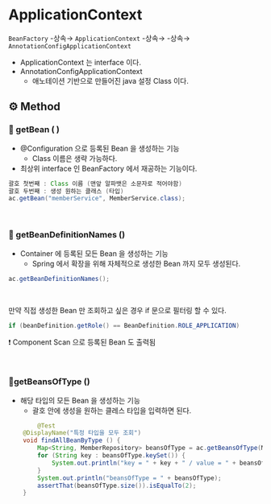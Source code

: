 # ApplicationContext

`BeanFactory` -상속→ `ApplicationContext` -상속→  -상속→ `AnnotationConfigApplicationContext`

- ApplicationContext 는 interface 이다.
- AnnotationConfigApplicationContext
    - 애노테이션 기반으로 만들어진 java 설정 Class 이다.

## ⚙️ Method

### 📍 getBean ( )

- @Configuration 으로 등록된 Bean 을 생성하는 기능
    - Class 이름은 생략 가능하다.
- 최상위 interface 인 BeanFactory 에서 재공하는 기능이다.

```java
괄호 첫번째 : Class 이름 (맨앞 알파뱃은 소문자로 적어야함)
괄호 두번째 : 생성 원하는 클래스 (타입)
ac.getBean("memberService", MemberService.class);
```

<br>

### 📍 getBeanDefinitionNames ()

- Container 에 등록된 모든 Bean 을 생성하는 기능
    - Spring 에서 확장을 위해 자체적으로 생성한 Bean 까지 모두 생성된다.

```java
ac.getBeanDefinitionNames();
```

<br>

만약 직접 생성한 Bean 만 조회하고 싶은 경우 if 문으로 필터링 할 수 있다.

```java
if (beanDefinition.getRole() == BeanDefinition.ROLE_APPLICATION)
```

❗️ Component Scan 으로 등록된 Bean 도 출력됨

<br>

### 📍getBeansOfType ()

- 해당 타입의 모든 Bean 을 생성하는 기능
    - 괄호 안에 생성을 원하는 클레스 타입을 입력하면 된다.

```java
		@Test
    @DisplayName("특정 타입을 모두 조회")
    void findAllBeanByType () {
        Map<String, MemberRepository> beansOfType = ac.getBeansOfType(MemberRepository.class);
        for (String key : beansOfType.keySet()) {
            System.out.println("key = " + key + " / value = " + beansOfType.get(key));
        }
        System.out.println("beansOfType = " + beansOfType);
        assertThat(beansOfType.size()).isEqualTo(2);
    }
```